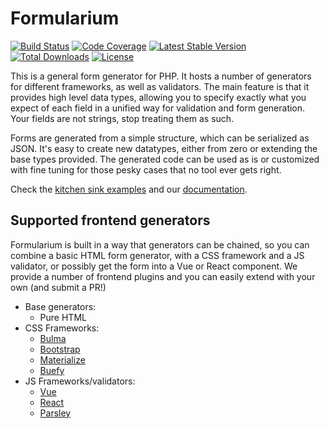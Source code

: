 # Formularium

[![Build Status](https://travis-ci.com/Corollarium/Formularium.svg?branch=master)](https://travis-ci.com/Corollarium/Formularium)
[![Code Coverage](https://scrutinizer-ci.com/g/Corollarium/Formularium/badges/coverage.png?b=master)](https://scrutinizer-ci.com/g/Corollarium/Formularium/?branch=master)
[![Latest Stable Version](https://img.shields.io/packagist/v/corollarium/formularium.svg?style=flat-square)](https://packagist.org/packages/corollarium/formularium)
[![Total Downloads](https://img.shields.io/packagist/dt/corollarium/formularium.svg?style=flat-square)](https://packagist.org/packages/corollarium/formularium)
[![License](https://img.shields.io/packagist/l/corollarium/formularium.svg?style=flat-square)](https://packagist.org/packages/corollarium/formularium)

This is a general form generator for PHP. It hosts a number of generators for different frameworks, as well as validators. The main feature is that it provides high level data types, allowing you to specify exactly what you expect of each field in a unified way for validation and form generation. Your fields are not strings, stop treating them as such.

Forms are generated from a simple structure, which can be serialized as JSON. It's easy to create new datatypes, either from zero or extending the base types provided. The generated code can be used as is or customized with fine tuning for those pesky cases that no tool ever gets right.

Check the [kitchen sink examples](https://corollarium.github.io/Formularium/kitchensink) and our [documentation](https://corollarium.github.io/Formularium/).

## Supported frontend generators

Formularium is built in a way that generators can be chained, so you can combine a basic HTML form generator, with a CSS framework and a JS validator, or possibly get the form into a Vue or React component. We provide a number of frontend plugins and you can easily extend with your own (and submit a PR!)

- Base generators:
    - Pure HTML
- CSS Frameworks:
    - [Bulma](https://bulma.io)
    - [Bootstrap](https://getbootstrap.com/)
    - [Materialize](https://materializecss.com/)
    - [Buefy](https://buefy.github.io/)
- JS Frameworks/validators:
    - [Vue](https://vuejs.org)
    - [React](https://reactjs.org)
    - [Parsley](https://parsleyjs.org/)
